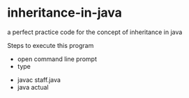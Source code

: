 # inheritance-in-java
a perfect practice code for the concept of inheritance in java

Steps to execute this program 
- open command line prompt
- type
* javac staff.java
* java actual
